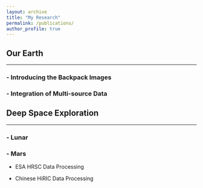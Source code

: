 ```yaml
---
layout: archive
title: "My Research"
permalink: /publications/
author_profile: true
---
```



## Our Earth
---
### - Introducing the Backpack Images

### - Integration of Multi-source Data

## Deep Space Exploration
---
### - Lunar

### - Mars
- ESA HRSC Data Processing

- Chinese HiRIC  Data Processing

